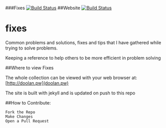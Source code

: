 ###Fixes
[![Build Status](http://37.139.28.74:8080/buildStatus/icon?job=fixes)](http://37.139.28.74:8080/job/fixes/)
##Website
[![Build Status](http://37.139.28.74:8080/buildStatus/icon?job=doolan.pw)](http://37.139.28.74:8080/job/doolan.pw/)

# fixes
Common problems and solutions, fixes and tips that I have gathered while trying to solve problems.

Keeping a reference to help others to be more efficient in problem solving

##Where to view Fixes

The whole collection can be viewed with your web browser at:
[http://doolan.pw](doolan.pw)

The site is built with jekyll and is updated on push to this repo

##How to Contribute:

```
Fork the Repo
Make Changes
Open a Pull Request
```
